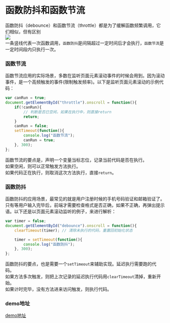 # 函数防抖和函数节流   

函数防抖（debounce）和函数节流（throttle）都是为了缓解函数频繁调用，它们相似，但有区别    
![](https://user-gold-cdn.xitu.io/2019/1/25/168848565d65c88b?imageView2/0/w/1280/h/960/format/webp/ignore-error/1)     
一条竖线代表一次函数调用，`函数防抖`是间隔超过一定时间后才会执行，`函数节流`是一定时间段内只执行一次。    

### 函数节流
函数节流应用的实际场景，多数在监听页面元素滚动事件的时候会用到。因为滚动事件，是一个高频触发的事件(限制触发频率)。以下是监听页面元素滚动的示例代码：

```javascript
var canRun = true;
document.getElementById("throttle").onscroll = function(){
    if(!canRun){
        // 判断是否已空闲，如果在执行中，则直接return
        return;
    }
    canRun = false;
    setTimeout(function(){
        console.log("函数节流");
        canRun = true;
    }, 300);
};
```

函数节流的要点是，声明一个变量当标志位，记录当前代码是否在执行。    
如果空闲，则可以正常触发方法执行。    
如果代码正在执行，则取消这次方法执行，直接`return`。

### 函数防抖   
函数防抖的应用场景，最常见的就是用户注册时候的手机号码验证和邮箱验证了。只有等用户输入完毕后，前端才需要检查格式是否正确，如果不正确，再弹出提示语。以下还是以页面元素滚动监听的例子，来进行解析：
```javascript
var timer = false;
document.getElementById("debounce").onscroll = function(){
    clearTimeout(timer); // 清除未执行的代码，重置回初始化状态

    timer = setTimeout(function(){
        console.log("函数防抖");
    }, 300);
};  
```      
函数防抖的要点，也是需要一个`setTimeout`来辅助实现。延迟执行需要跑的代码。   
如果方法多次触发，则把上次记录的延迟执行代码用`clearTimeout`清掉，重新开始。   
如果计时完毕，没有方法进来访问触发，则执行代码。   

### demo地址
[demo地址](https://wall-wxk.github.io/blogDemo/2017/02/15/throttleAndDebounce.html "demo地址")

